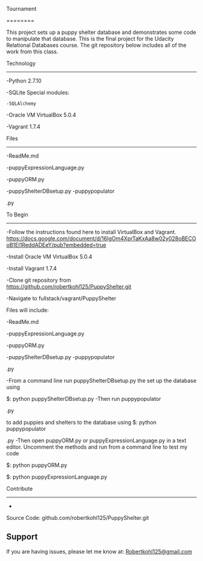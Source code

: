 Tournament

========


This project sets up a puppy shelter database and demonstrates some code to manipulate that database. This is the final project for the Udacity Relational Databases course. The git repository below includes all of the work from this class. 



Technology

----------
	
-Python 2.7.10

-SQLite	
Special modules:
		
	-SQLAlchemy
-Oracle VM VirtualBox 5.0.4
	
-Vagrant 1.7.4





Files

-----
    
-ReadMe.md
    
-puppyExpressionLanguage.py
    
-puppyORM.py
    
-puppyShelterDBsetup.py
-puppypopulator

.py


To Begin

--------
    
-Follow the instructions found here to install VirtualBox and Vagrant. https://docs.google.com/document/d/16IgOm4XprTaKxAa8w02y028oBECOoB1EI1ReddADEeY/pub?embedded=true
        
-Install Oracle VM VirtualBox 5.0.4
        
-Install Vagrant 1.7.4
    
-Clone git repository from https://github.com/robertkohl125/PuppyShelter.git
    
-Navigate to fullstack/vagrant/PuppyShelter
    
Files will include:
        
-ReadMe.md
    
-puppyExpressionLanguage.py
    
-puppyORM.py
    
-puppyShelterDBsetup.py
-puppypopulator

.py
 
-From a command line run puppyShelterDBsetup.py the set up the database using

$: python puppyShelterDBsetup.py
-Then run 
puppypopulator

.py

 to add puppies and shelters to the database using 
$: python puppypopulator

.py
-Then open puppyORM.py
 or puppyExpressionLanguage.py
 in a text editor. Uncomment the methods and run from a command line to test my code

$: python puppyORM.py
 
$: python puppyExpressionLanguage.py
 


Contribute

----------
- 

Source Code: github.com/robertkohl125/PuppyShelter.git



Support
-------

If you are having issues, please let me know at: Robertkohl125@gmail.com
